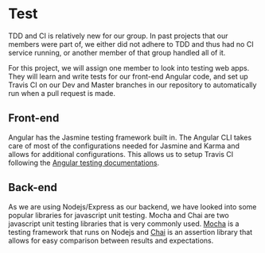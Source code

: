 # Test

TDD and CI is relatively new for our group.
In past projects that our members were part of,
we either did not adhere to TDD and thus had no CI service running,
or another member of that group handled all of it.

For this project, we will assign one member to look into testing web apps.
They will learn and write tests for our front-end Angular code,
and set up Travis CI on our Dev and Master branches in our repository
to automatically run when a pull request is made.

## Front-end

Angular has the Jasmine testing framework built in.
The Angular CLI takes care of most of the configurations needed
for Jasmine and Karma and allows for additional configurations.
This allows us to setup Travis CI following
the [Angular testing documentations](https://angular.io/guide/testing#configure-project-for-travis-ci).

## Back-end

As we are using Nodejs/Express as our backend,
we have looked into some popular libraries for javascript unit testing. Mocha and Chai are two javascript unit testing libraries that is very commonly used.
[Mocha](https://mochajs.org/) is a testing framework
that runs on Nodejs and [Chai](https://www.chaijs.com/) is
 an assertion library that allows for easy comparison between results and expectations.
